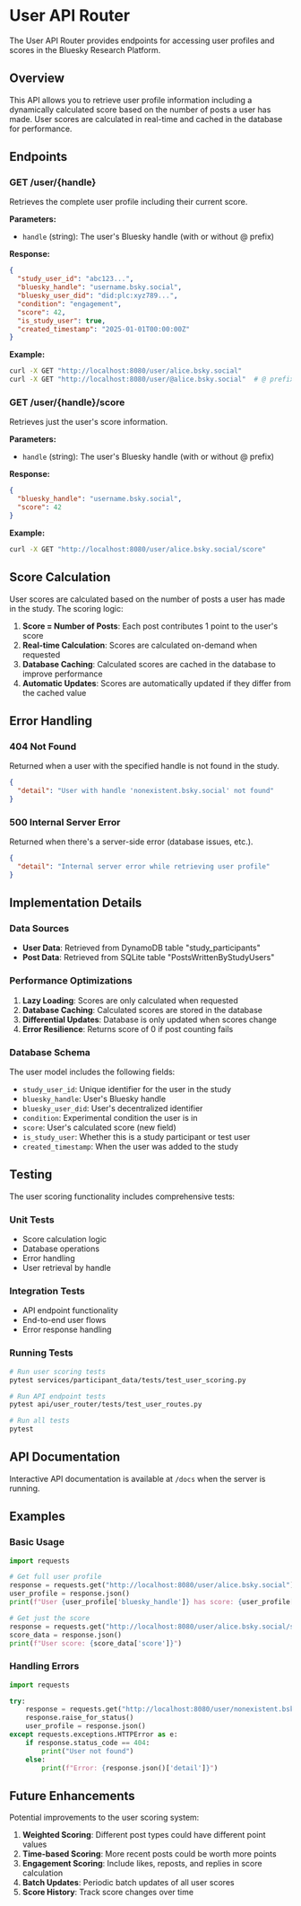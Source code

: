 # User API Router

The User API Router provides endpoints for accessing user profiles and scores in the Bluesky Research Platform.

## Overview

This API allows you to retrieve user profile information including a dynamically calculated score based on the number of posts a user has made. User scores are calculated in real-time and cached in the database for performance.

## Endpoints

### GET /user/{handle}

Retrieves the complete user profile including their current score.

**Parameters:**
- `handle` (string): The user's Bluesky handle (with or without @ prefix)

**Response:**
```json
{
  "study_user_id": "abc123...",
  "bluesky_handle": "username.bsky.social",
  "bluesky_user_did": "did:plc:xyz789...",
  "condition": "engagement",
  "score": 42,
  "is_study_user": true,
  "created_timestamp": "2025-01-01T00:00:00Z"
}
```

**Example:**
```bash
curl -X GET "http://localhost:8080/user/alice.bsky.social"
curl -X GET "http://localhost:8080/user/@alice.bsky.social"  # @ prefix is automatically stripped
```

### GET /user/{handle}/score

Retrieves just the user's score information.

**Parameters:**
- `handle` (string): The user's Bluesky handle (with or without @ prefix)

**Response:**
```json
{
  "bluesky_handle": "username.bsky.social",
  "score": 42
}
```

**Example:**
```bash
curl -X GET "http://localhost:8080/user/alice.bsky.social/score"
```

## Score Calculation

User scores are calculated based on the number of posts a user has made in the study. The scoring logic:

1. **Score = Number of Posts**: Each post contributes 1 point to the user's score
2. **Real-time Calculation**: Scores are calculated on-demand when requested
3. **Database Caching**: Calculated scores are cached in the database to improve performance
4. **Automatic Updates**: Scores are automatically updated if they differ from the cached value

## Error Handling

### 404 Not Found
Returned when a user with the specified handle is not found in the study.

```json
{
  "detail": "User with handle 'nonexistent.bsky.social' not found"
}
```

### 500 Internal Server Error
Returned when there's a server-side error (database issues, etc.).

```json
{
  "detail": "Internal server error while retrieving user profile"
}
```

## Implementation Details

### Data Sources

- **User Data**: Retrieved from DynamoDB table "study_participants"
- **Post Data**: Retrieved from SQLite table "PostsWrittenByStudyUsers"

### Performance Optimizations

1. **Lazy Loading**: Scores are only calculated when requested
2. **Database Caching**: Calculated scores are stored in the database
3. **Differential Updates**: Database is only updated when scores change
4. **Error Resilience**: Returns score of 0 if post counting fails

### Database Schema

The user model includes the following fields:
- `study_user_id`: Unique identifier for the user in the study
- `bluesky_handle`: User's Bluesky handle
- `bluesky_user_did`: User's decentralized identifier
- `condition`: Experimental condition the user is in
- `score`: User's calculated score (new field)
- `is_study_user`: Whether this is a study participant or test user
- `created_timestamp`: When the user was added to the study

## Testing

The user scoring functionality includes comprehensive tests:

### Unit Tests
- Score calculation logic
- Database operations
- Error handling
- User retrieval by handle

### Integration Tests
- API endpoint functionality
- End-to-end user flows
- Error response handling

### Running Tests

```bash
# Run user scoring tests
pytest services/participant_data/tests/test_user_scoring.py

# Run API endpoint tests
pytest api/user_router/tests/test_user_routes.py

# Run all tests
pytest
```

## API Documentation

Interactive API documentation is available at `/docs` when the server is running.

## Examples

### Basic Usage

```python
import requests

# Get full user profile
response = requests.get("http://localhost:8080/user/alice.bsky.social")
user_profile = response.json()
print(f"User {user_profile['bluesky_handle']} has score: {user_profile['score']}")

# Get just the score
response = requests.get("http://localhost:8080/user/alice.bsky.social/score")
score_data = response.json()
print(f"User score: {score_data['score']}")
```

### Handling Errors

```python
import requests

try:
    response = requests.get("http://localhost:8080/user/nonexistent.bsky.social")
    response.raise_for_status()
    user_profile = response.json()
except requests.exceptions.HTTPError as e:
    if response.status_code == 404:
        print("User not found")
    else:
        print(f"Error: {response.json()['detail']}")
```

## Future Enhancements

Potential improvements to the user scoring system:

1. **Weighted Scoring**: Different post types could have different point values
2. **Time-based Scoring**: More recent posts could be worth more points
3. **Engagement Scoring**: Include likes, reposts, and replies in score calculation
4. **Batch Updates**: Periodic batch updates of all user scores
5. **Score History**: Track score changes over time